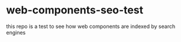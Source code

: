 # web-components-seo-test

this repo is a test to see how web components are indexed by search engines